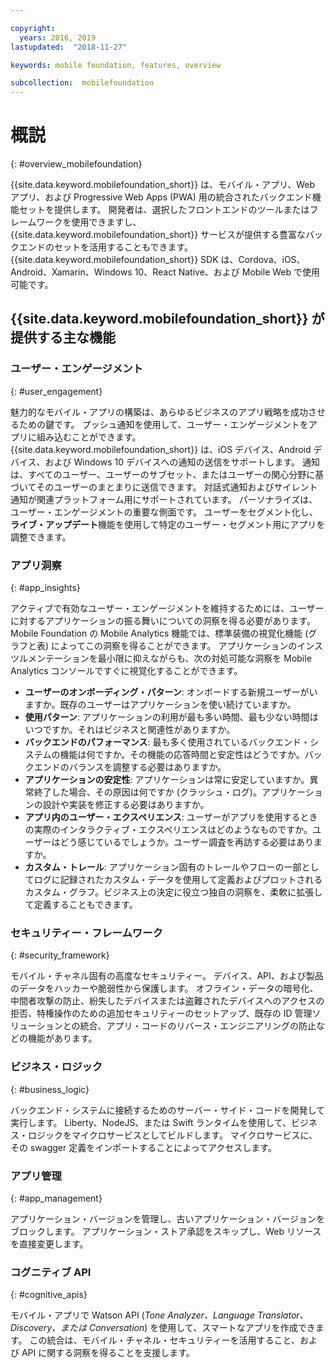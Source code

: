 ```yaml
---

copyright:
  years: 2016, 2019
lastupdated:  "2018-11-27"

keywords: mobile foundation, features, overview

subcollection:  mobilefoundation
---
```


#	概説
{: #overview_mobilefoundation}

{{site.data.keyword.mobilefoundation_short}} は、モバイル・アプリ、Web アプリ、および Progressive Web Apps (PWA) 用の統合されたバックエンド機能セットを提供します。 開発者は、選択したフロントエンドのツールまたはフレームワークを使用できますし、{{site.data.keyword.mobilefoundation_short}} サービスが提供する豊富なバックエンドのセットを活用することもできます。{{site.data.keyword.mobilefoundation_short}} SDK は、Cordova、iOS、Android、Xamarin、Windows 10、React Native、および Mobile Web で使用可能です。

## {{site.data.keyword.mobilefoundation_short}} が提供する主な機能

### ユーザー・エンゲージメント
{: #user_engagement}

魅力的なモバイル・アプリの構築は、あらゆるビジネスのアプリ戦略を成功させるための鍵です。 プッシュ通知を使用して、ユーザー・エンゲージメントをアプリに組み込むことができます。 {{site.data.keyword.mobilefoundation_short}} は、iOS デバイス、Android デバイス、および Windows 10 デバイスへの通知の送信をサポートします。 通知は、すべてのユーザー、ユーザーのサブセット、またはユーザーの関心分野に基づいてそのユーザーのまとまりに送信できます。 対話式通知およびサイレント通知が関連プラットフォーム用にサポートされています。 パーソナライズは、ユーザー・エンゲージメントの重要な側面です。 ユーザーをセグメント化し、**ライブ・アップデート**機能を使用して特定のユーザー・セグメント用にアプリを調整できます。

###  アプリ洞察
{: #app_insights}

アクティブで有効なユーザー・エンゲージメントを維持するためには、ユーザーに対するアプリケーションの振る舞いについての洞察を得る必要があります。   Mobile Foundation の Mobile Analytics 機能では、標準装備の視覚化機能 (グラフと表) によってこの洞察を得ることができます。  アプリケーションのインスツルメンテーションを最小限に抑えながらも、次の対処可能な洞察を Mobile Analytics コンソールですぐに視覚化することができます。
- **ユーザーのオンボーディング・パターン**: オンボードする新規ユーザーがいますか。既存のユーザーはアプリケーションを使い続けていますか。
- **使用パターン**: アプリケーションの利用が最も多い時間、最も少ない時間はいつですか。それはビジネスと関連性がありますか。
- **バックエンドのパフォーマンス**: 最も多く使用されているバックエンド・システムの機能は何ですか。その機能の応答時間と安定性はどうですか。バックエンドのバランスを調整する必要はありますか。
- **アプリケーションの安定性**: アプリケーションは常に安定していますか。異常終了した場合、その原因は何ですか (クラッシュ・ログ)。アプリケーションの設計や実装を修正する必要はありますか。
- **アプリ内のユーザー・エクスペリエンス**: ユーザーがアプリを使用するときの実際のインタラクティブ・エクスペリエンスはどのようなものですか。ユーザーはどう感じているでしょうか。ユーザー調査を再訪する必要はありますか。
- **カスタム・トレール**: アプリケーション固有のトレールやフローの一部としてログに記録されたカスタム・データを使用して定義およびプロットされるカスタム・グラフ。ビジネス上の決定に役立つ独自の洞察を、柔軟に拡張して定義することもできます。

###  セキュリティー・フレームワーク
{: #security_framework}

モバイル・チャネル固有の高度なセキュリティー。 デバイス、API、および製品のデータをハッカーや脆弱性から保護します。 オフライン・データの暗号化、中間者攻撃の防止、紛失したデバイスまたは盗難されたデバイスへのアクセスの拒否、特権操作のための追加セキュリティーのセットアップ、既存の ID 管理ソリューションとの統合、アプリ・コードのリバース・エンジニアリングの防止などの機能があります。

###  ビジネス・ロジック
{: #business_logic}

バックエンド・システムに接続するためのサーバー・サイド・コードを開発して実行します。 Liberty、NodeJS、または Swift ランタイムを使用して、ビジネス・ロジックをマイクロサービスとしてビルドします。 マイクロサービスに、その swagger 定義をインポートすることによってアクセスします。

###  アプリ管理
{:  #app_management}

アプリケーション・バージョンを管理し、古いアプリケーション・バージョンをブロックします。 アプリケーション・ストア承認をスキップし、Web リソースを直接変更します。

###  コグニティブ API
{:  #cognitive_apis}

モバイル・アプリで Watson API (*Tone Analyzer、Language Translator、Discovery、または Conversation*) を使用して、スマートなアプリを作成できます。 この統合は、モバイル・チャネル・セキュリティーを活用すること、および API に関する洞察を得ることを支援します。
